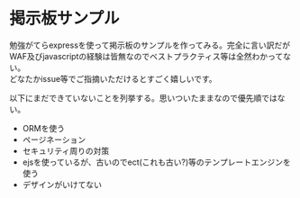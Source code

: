 # 掲示板サンプル
勉強がてらexpressを使って掲示板のサンプルを作ってみる。完全に言い訳だがWAF及びjavascriptの経験は皆無なのでベストプラクティス等は全然わかってない。  
どなたかissue等でご指摘いただけるとすごく嬉しいです。  
   
以下にまだできていないことを列挙する。思いついたままなので優先順ではない。
* ORMを使う
* ページネーション
* セキュリティ周りの対策
* ejsを使っているが、古いのでect(これも古い?)等のテンプレートエンジンを使う
* デザインがいけてない

